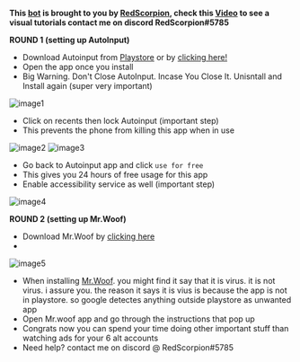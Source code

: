 **This [**bot**](https://github.com/redscorpionx/mrwoof/) is brought to you by [**RedScorpion**](https://www.youtube.com/channel/UCldtxjrCMtRHJzCUuA8b3kw), check this [**Video**](https://www.youtube.com/watch?v=4-IALU373j0&t) to see a visual tutorials contact me on discord RedScorpion#5785**

**ROUND 1 (setting up AutoInput)**
* Download Autoinput from [Playstore](https://play.google.com/store/apps/details?id=com.joaomgcd.autoinput) or by [clicking here!](https://drive.google.com/file/d/1nraHmTzsEQM1nddiqRwO9AR-6jYJKxbV/view)
* Open the app once you install
* Big Warning. Don't Close AutoInput. Incase You Close It. Unisntall and Install again (super very important)

![image1](https://i.imgur.com/l3oY7cW.png)

* Click on recents then lock Autoinput (important step)
* This prevents the phone from killing this app when in use

![image2](https://i.imgur.com/vkSNXIg.png)
![image3](https://i.imgur.com/joBTbv8.jpg)

* Go back to Autoinput app and click ```use for free```
* This gives you 24 hours of free usage for this app
* Enable accessibility service as well (important step)

![image4](https://i.imgur.com/fyiYVrV.jpg)

**ROUND 2 (setting up Mr.Woof)**

* Download Mr.Woof by [clicking here](https://mega.nz/folder/LktUjbBK#Y3DO2-Y3kTI9-kMqG0UXJw)
* 
![image5](https://i.imgur.com/I8Rd5n4.png)

* When installing [Mr.Woof](https://mega.nz/folder/LktUjbBK#Y3DO2-Y3kTI9-kMqG0UXJw). you might find it say that it is virus. it is not virus. i assure you. the reason it says it is vius is because the app is not in playstore. so google detectes anything outside playstore as unwanted app
* Open Mr.woof app and go through the instructions that pop up
* Congrats now you can spend your time doing other important stuff than watching ads for your 6 alt accounts
* Need help? contact me on discord @ RedScorpion#5785
